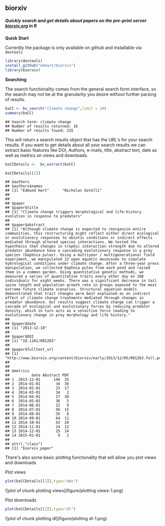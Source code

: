 ## biorxiv

##### *Quickly search and get details about papers on the pre-print server [biorxiv.org](http://www.biorxiv.org) in R*

**Quick Start**

Currently the package is only available on github and installable via `devtools`

```r
library(devtools)
install_github("emhart/biorxiv")
library(biorxiv)
```

**Searching**

The search functionality comes from the general search form interface, so the search may not be at the granularity you desire without further parsing of results.


```r
bxCC <- bx_search("climate change",limit = 10)
summary(bxCC)
```

```
## Search term: climate change 
## Number of results returned: 10 
## Number of results found: 235
```

This will return a search results object that has the URL's for your search results.  If you want to get details about all your search results we can extract basic features like DOI, Authors, e-mails, title, abstract text, date as well as metrics on views and downloads.


```r
bxCCDetails <-  bx_extract(bxCC)

bxCCDetails[[1]]
```

```
## $authors
## $authors$names
## [1] "Edmund Hart"      "Nicholas Gotelli"
## 
## 
## $paper
## $paper$title
## [1] "Climate change triggers morphological and life-history evolution in response to predators"
## 
## $paper$abstract
## [1] "Although climate change is expected to reorganize entire communities, this restructuring might reflect either direct ecological or evolutionary responses to abiotic conditions or indirect effects mediated through altered species interactions. We tested the hypothesis that changes in trophic interaction strength due to altered predator abundance have a cascading evolutionary response in a prey species (Daphnia pulex). Using a multiyear / multigenerational field experiment, we manipulated 12 open aquatic mesocosms to simulate hydrological conditions under climate change. After a three-year press manipulation, we collected Daphnia pulex from each pond and raised them in a common garden. Using quantitative genetic methods, we measured a series of quantitative traits every other day on 108 individuals for eight weeks. There was a significant decrease in tail spine length and population growth rate in groups exposed to the most extreme future climate scenarios. Structural equation models demonstrated that trait changes were best explained as an indirect effect of climate change treatments mediated through changes in predator abundance. Our results suggest climate change can trigger a cascade of ecological and evolutionary forces by reducing predator density, which in turn acts as a selective force leading to evolutionary change in prey morphology and life history."
## 
## $paper$date
## [1] "2013-12-10"
## 
## $paper$DOI
## [1] "10.1101/001263"
## 
## $paper$fulltext_url
## [1] "http://www.biorxiv.org/content/biorxiv/early/2013/12/05/001263.full.pdf"
## 
## 
## $metrics
##          date Abstract PDF
## 1  2013-12-01      146  35
## 2  2014-01-01       34  30
## 3  2014-02-01       25  17
## 4  2014-03-01       34   2
## 5  2014-04-01       17  30
## 6  2014-05-01       36   5
## 7  2014-06-01       22   9
## 8  2014-07-01       56  15
## 9  2014-08-01       35   8
## 10 2014-09-01       64  11
## 11 2014-10-01       43  20
## 12 2014-11-01       24  12
## 13 2014-12-01       25  14
## 14 2015-01-01        9   2
## 
## attr(,"class")
## [1] "biorxiv_paper"
```

There's also some basic plotting functionality that will allow you plot views and downloads

Plot views

```r
plot(bxCCDetails[[1]],type="abs")
```

![plot of chunk plotting views](figure/plotting views-1.png) 

Plot downloads

```r
plot(bxCCDetails[[1]],type="dl")
```

![plot of chunk plotting dl](figure/plotting dl-1.png) 


